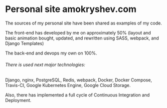 # Personal site amokryshev.com  

The sources of my personal site have been shared as examples of my code.

The front-end has developed by me on approximately 50% (layout and basic animation bought, updated, and rewritten using SASS, webpack, and Django Templates)

The back-end and devops my own on 100%.

###### There is used next major technologies:

Django, nginx, PostgreSQL, Redis, webpack, Docker, Docker Compose, Travis-CI, Google Kubernetes Engine, Google Cloud Storage.

Also, there has implemented a full cycle of Continuous Integration and Deployment.